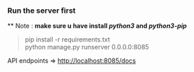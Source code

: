### Run the server first<br>
** Note : <b>make sure u have install <i>python3</i> and <i>python3-pip</i></b>

> pip install -r requirements.txt <br>
> python manage.py runserver 0.0.0.0:8085 <br>

API endpoints => [http://localhost:8085/docs](http://localhost:8085/docs)
